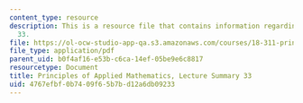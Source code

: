 ```yaml
---
content_type: resource
description: This is a resource file that contains information regarding lecture summary
  33.
file: https://ol-ocw-studio-app-qa.s3.amazonaws.com/courses/18-311-principles-of-applied-mathematics-spring-2014/4767efbf0b7409f65b7bd12a6db09233_MIT18_311S14_Lecture33.pdf
file_type: application/pdf
parent_uid: b0f4af16-e53b-c6ca-14ef-05be9e6c8817
resourcetype: Document
title: Principles of Applied Mathematics, Lecture Summary 33
uid: 4767efbf-0b74-09f6-5b7b-d12a6db09233
---
```

